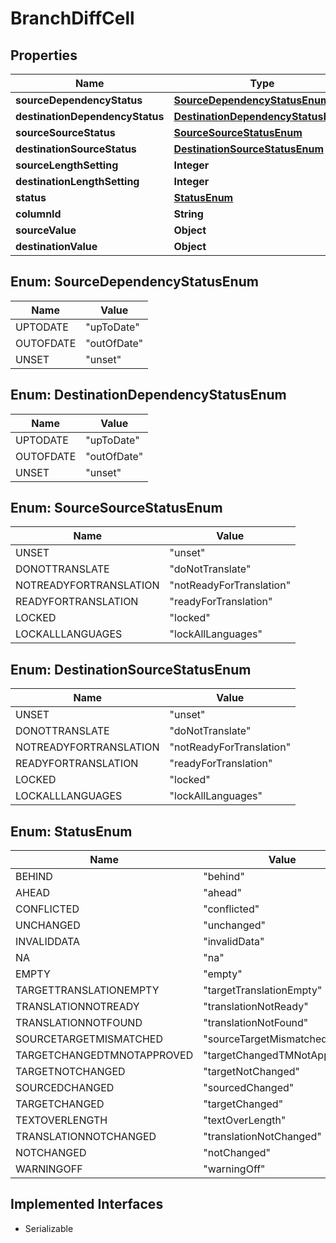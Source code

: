 

# BranchDiffCell


## Properties

| Name | Type | Description | Notes |
|------------ | ------------- | ------------- | -------------|
|**sourceDependencyStatus** | [**SourceDependencyStatusEnum**](#SourceDependencyStatusEnum) |  |  [optional] |
|**destinationDependencyStatus** | [**DestinationDependencyStatusEnum**](#DestinationDependencyStatusEnum) |  |  [optional] |
|**sourceSourceStatus** | [**SourceSourceStatusEnum**](#SourceSourceStatusEnum) |  |  [optional] |
|**destinationSourceStatus** | [**DestinationSourceStatusEnum**](#DestinationSourceStatusEnum) |  |  [optional] |
|**sourceLengthSetting** | **Integer** |  |  [optional] |
|**destinationLengthSetting** | **Integer** |  |  [optional] |
|**status** | [**StatusEnum**](#StatusEnum) |  |  [optional] |
|**columnId** | **String** |  |  [optional] |
|**sourceValue** | **Object** |  |  [optional] |
|**destinationValue** | **Object** |  |  [optional] |



## Enum: SourceDependencyStatusEnum

| Name | Value |
|---- | -----|
| UPTODATE | &quot;upToDate&quot; |
| OUTOFDATE | &quot;outOfDate&quot; |
| UNSET | &quot;unset&quot; |



## Enum: DestinationDependencyStatusEnum

| Name | Value |
|---- | -----|
| UPTODATE | &quot;upToDate&quot; |
| OUTOFDATE | &quot;outOfDate&quot; |
| UNSET | &quot;unset&quot; |



## Enum: SourceSourceStatusEnum

| Name | Value |
|---- | -----|
| UNSET | &quot;unset&quot; |
| DONOTTRANSLATE | &quot;doNotTranslate&quot; |
| NOTREADYFORTRANSLATION | &quot;notReadyForTranslation&quot; |
| READYFORTRANSLATION | &quot;readyForTranslation&quot; |
| LOCKED | &quot;locked&quot; |
| LOCKALLLANGUAGES | &quot;lockAllLanguages&quot; |



## Enum: DestinationSourceStatusEnum

| Name | Value |
|---- | -----|
| UNSET | &quot;unset&quot; |
| DONOTTRANSLATE | &quot;doNotTranslate&quot; |
| NOTREADYFORTRANSLATION | &quot;notReadyForTranslation&quot; |
| READYFORTRANSLATION | &quot;readyForTranslation&quot; |
| LOCKED | &quot;locked&quot; |
| LOCKALLLANGUAGES | &quot;lockAllLanguages&quot; |



## Enum: StatusEnum

| Name | Value |
|---- | -----|
| BEHIND | &quot;behind&quot; |
| AHEAD | &quot;ahead&quot; |
| CONFLICTED | &quot;conflicted&quot; |
| UNCHANGED | &quot;unchanged&quot; |
| INVALIDDATA | &quot;invalidData&quot; |
| NA | &quot;na&quot; |
| EMPTY | &quot;empty&quot; |
| TARGETTRANSLATIONEMPTY | &quot;targetTranslationEmpty&quot; |
| TRANSLATIONNOTREADY | &quot;translationNotReady&quot; |
| TRANSLATIONNOTFOUND | &quot;translationNotFound&quot; |
| SOURCETARGETMISMATCHED | &quot;sourceTargetMismatched&quot; |
| TARGETCHANGEDTMNOTAPPROVED | &quot;targetChangedTMNotApproved&quot; |
| TARGETNOTCHANGED | &quot;targetNotChanged&quot; |
| SOURCEDCHANGED | &quot;sourcedChanged&quot; |
| TARGETCHANGED | &quot;targetChanged&quot; |
| TEXTOVERLENGTH | &quot;textOverLength&quot; |
| TRANSLATIONNOTCHANGED | &quot;translationNotChanged&quot; |
| NOTCHANGED | &quot;notChanged&quot; |
| WARNINGOFF | &quot;warningOff&quot; |


## Implemented Interfaces

* Serializable


